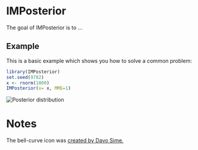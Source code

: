 <!-- README.md is generated from README.Rmd. Please edit that file -->
IMPosterior
===========

The goal of IMPosterior is to ...

Example
-------

This is a basic example which shows you how to solve a common problem:

``` r
library(IMPosterior)
set.seed(9782)
x <- rnorm(1000)
IMPosterior(x= x, MME=1)
```

![Posterior distribution](https://home.ignacio.website/Posterior.gif)

Notes
=====

The bell-curve icon was [created by Davo Sime.](https://thenounproject.com/term/bell-curve/614251/)

